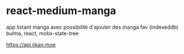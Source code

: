 # react-medium-manga

app listant manga avec possibilité d'ajouter des manga fav (indexeddb)
bulma, react, mobx-state-tree

https://api.jikan.moe
